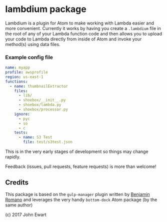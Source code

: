 # lambdium package

Lambdium is a plugin for Atom to make working with Lambda easier and more convenient.
Currently it works by having you create a `.lambdium` file in the root of any
of your Lambda function code and then allows you to upload your code to Lambda
directly from inside of Atom and invoke your method(s) using data files.

### Example config file

```yaml
name: myapp
profile: awsprofile
region: us-east-1
functions:
  - name: thumbnailExtractor
    files:
      - lib/
      - shoebox/__init__.py
      - shoebox/lambda.py
      - shoebox/processor.py
    ignore:
      - pyc
      - so
      - c
    tests:
      - name: S3 Test
        file: test/s3test.json

```

This is in the very early stages of development so things may change rapidly.

Feedback (issues, pull requests, feature requests) is more than welcome!

## Credits

This package is based on the `gulp-manager` plugin written by [Benjamin Romano](https://github.com/benjaminRomano) and leverages the very handy
`bottom-dock` Atom package (by the same author)

(c) 2017 John Ewart
